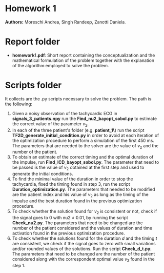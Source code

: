 # Homework 1

**Authors:** Moreschi Andrea, Singh Randeep, Zanotti Daniela.

# Report folder
* **homework1.pdf**: Short report containing the conceptualization and the mathematical formulation of the problem together with the explanation of the algorithm employed to solve the problem.

# Scripts folder
It collects are the .py scripts necessary to solve the problem. The path is the following:
1. Given a noisy observation of the tachycardic ECG in **signals_3_patients.npy** run the **Find_nu2_bayopt_sobol.py** to estimate the correct value of the parameter $`\nu_2`$.
2. In each of the three patient's folder (e.g. **patient_1\\**) run the script **TF2D_generate_initial_condition.py** in order to avoid at each iteration of the optimization procedure to perform a simulation of the first $`450`$ ms. The parameters that are needed to the solver are the value of $`\nu_2`$ and the number of the patient.
3. To obtain an estimate of the correct timing and the optimal duration of the impulse, run **Find_ICD_bayopt_sobol.py**. The parameter that need to be passed is the value of $`\nu_2`$ obtained at the first step and used to generate the initial conditions.
4. To find the minimal value of the duration in order to stop the tachycardia, fixed the timing found in step 3, run the script **Duration_optimization.py**. The parameters that needed to be modified are the patient index and his value of $`\nu_2`$ as long as the timing of the impulse and the best duration found in the previous optimization procedure.
5. To check whether the solution found for $`\nu_2`$ is consistent or not, check if the signal goes to 0 with nu2 $`\pm`$ 0.01, by running the script **Check_nu2.py**. The parameters that need to be changed are the number of the patient considered and the values of duration and time activation found in the previous optimization procedure.
6. To check whether the solutions found for the duration $`d`$ and the timing $`t`$ are consistent, we check if the signal goes to zero with small variations and/or rounded values of the solutions. Run the script **Check_d_t.py**. The parameters that need to be changed are the number of the patient considered along with the correspondent optimal value $`\nu_2`$ found in the step 1.

